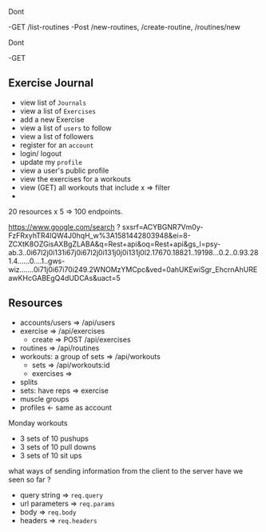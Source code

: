 Dont

-GET /list-routines
-Post /new-routines, /create-routine, /routines/new

Dont

-GET 

## Exercise Journal

- view list of `Journals`
- view a list of `Exercises`
- add a new Exercise
- view a list of `users` to follow
- view  a list of followers 
- register for an `account`
- login/ logout
- update my `profile`
- view a user's public profile
- view the exercises for a workouts
- view (GET) all workouts that include x => filter
- 

20 resources x 5 => 100 endpoints.

https://www.google.com/search
?
sxsrf=ACYBGNR7Vm0y-FzFRxyhTR4lQW4J0hqH_w%3A1581442803948&ei=8-ZCXtK8OZGisAXBgZLABA&q=Rest+api&oq=Rest+api&gs_l=psy-ab.3..0i67l2j0i131i67j0i67l2j0i131j0j0i131j0l2.17670.18821..19198...0.2..0.93.281.4......0....1..gws-wiz.......0i71j0i67i70i249.2WNOMzYMCpc&ved=0ahUKEwiSgr_EhcrnAhUREawKHcGABEgQ4dUDCAs&uact=5

## Resources 

- accounts/users => /api/users
- exercise => /api/exercises
    - create => POST /api/exercises
- routines => /api/routines
- workouts: a group of sets => /api/workouts
    - sets => /api/workouts:id
    - exercises => 
- splits
- sets: have reps => exercise
- muscle groups
- profiles <- same as account

Monday workouts

- 3 sets of 10 pushups
- 3 sets of 10 pull downs
- 3 sets of 10 sit ups

what ways of sending information from the client to the server have we seen so far ? 

- query string => `req.query`
- url parameters => `req.params`
- body =>  `req.body`
- headers => `req.headers`